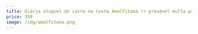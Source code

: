 ```yaml
---
title: Diária aluguel de carro na Costa Amalfitana (+ provável multa pro noivo)
price: 350
image: /img/amalfitana.png
---
```

